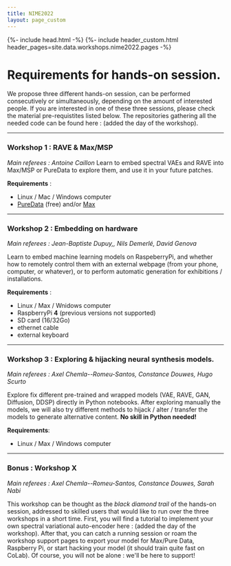 ```yaml
---
title: NIME2022
layout: page_custom
---
```

{%- include head.html -%}
{%- include header_custom.html header_pages=site.data.workshops.nime2022.pages -%}

# Requirements for hands-on session.

We propose three different hands-on session, can be performed consecutively or simultaneously, depending on the amount of interested people. If you are interested in one of these three sessions, please check the material pre-requistites listed below. The repositories gathering all the needed code can be found here : (added the day of the workshop).

___
### Workshop 1 : RAVE & Max/MSP

*Main referees : Antoine Caillon*
Learn to embed spectral VAEs and RAVE into Max/MSP or PureData to explore them, and use it in your future patches. 

**Requirements** : 
- Linux / Mac / Windows computer 
- [PureData](https://puredata.info/) (free) and/or [Max](https://cycling74.com/downloads)

___
### Workshop 2 : Embedding on hardware

*Main referees : Jean-Baptiste Dupuy,, Nils Demerlé, David Genova*

Learn to embed machine learning models on RaspeberryPi, and whether how to remotely control them with an external webpage (from your phone, computer, or whatever), or to perform automatic generation for exhibitions / installations. 


**Requirements** : 
- Linux / Max / Wnidows computer
- RaspberryPi **4** (previous versions not supported)
- SD card (16/32Go) 
- ethernet cable
- external keyboard

___
### Workshop 3 : Exploring & hijacking neural synthesis models.

*Main referees : Axel Chemla--Romeu-Santos, Constance Douwes, Hugo Scurto*

Explore fix different pre-trained and wrapped models (VAE, RAVE, GAN, Diffusion, DDSP) directly in Python notebooks. After exploring manually the models, we will also try different methods to hijack / alter / transfer the models to generate alternative content. **No skill in Python needed!**


**Requirements**:
- Linux / Max / Windows computer

___
### Bonus : Workshop X

*Main referees : Axel Chemla--Romeu-Santos, Constance Douwes, Sarah Nabi*

This workshop can be thought as the *black diamond trail* of the hands-on session, addressed to skilled users that would like to run over the three workshops in a short time. First, you will find a tutorial to implement your own spectral variational auto-encoder here : (added the day of the workshop). After that, you can catch a running session or roam the workshop support pages to export your model for Max/Pure Data, Raspberry Pi, or start hacking your model (it should train quite fast on CoLab). Of course, you will not be alone : we'll be here to support!


